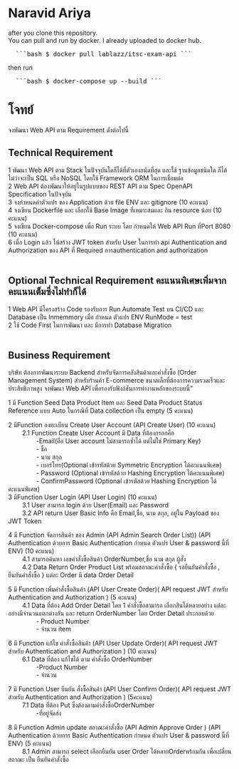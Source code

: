 # Naravid Ariya

after you clone this repository. <br>
You can pull and run by docker. I already uploaded to docker hub.

<pre>  ```bash $ docker pull lablazz/itsc-exam-api ``` </pre>

then run 

<pre>  ```bash $ docker-compose up --build ``` </pre>

# โจทย์
จงพัฒนา Web API ตาม Requirement ดังต่อไปนี้
<br>
## Technical Requirement <br>
1 พัฒนา Web API ตาม Stack ในปัจจุบันใดก็ได้ที่ตัวเองถนัดที่สุด และใช้ ฐานข้อมูลชนิดใด ก็ได้ไม่ว่าจะเป็น SQL หรือ NoSQL โดยใช้ Framework ORM ในการเชื่อมต่อ<br>
2 Web API ต้องพัฒนาให้อยู่ในรูปแบบของ REST API ตาม Spec OpenAPI Specification ในปัจจุบัน<br>
3 จงกำหนดค่าตัวแปร ของ Application ด้วย file ENV  และ gitignore  (10 คะแนน) <br>
4 จงเขียน Dockerfile และ เลือกใช้ Base Image ที่เหมาะสมและ กิน resource น้อย (10 คะแนน)<br>
5 จงเขียน Docker-compose เพื่อ Run ระบบ โดย กำหนดให้ Web API  Run ที่Port  8080  (10 คะแนน)<br>
6 เมื่อ Login แล้ว ให้สร้าง JWT token สำหรับ User  ในการทำ api Authentication and Authorization ของ API ที่ Required การauthentication and authorization <br>
<br>

## Optional Technical Requirement คะแนนพิเศษเพิ่มจากคะแนนเต็มซึ่งไม่ทำก็ได้<br>
1 Web API มีโครงสร้าง Code รองรับการ Run Automate Test   บน CI/CD และ Database เป็น Inmemmory เมื่อ กำหนด ตัวแปร ENV RunMode = test<br>
2 ใช้ Code First ในการพัฒนา และ มีการทำ Database Migration<br>
<br>

## Business Requirement <br>
บริษัท ต้องการพัฒนาระบบ Backend สำหรับจัดการคลังสินค้าและคำสั่งซื้อ (Order Management System) สำหรับร้านค้า E-commerce ขนาดเล็กที่ต้องการความรวดเร็วและประสิทธิภาพสูง จงพัฒนา Web API เพื่อรองรับฟังก์ชันการทำงานหลักของระบบนี้"<br>

1 มี Function Seed Data Product Item และ Seed Data Product Status Reference  แบบ Auto ในกรณีที่ Data collection เป็น empty  (5 คะแนน)

2 มีFunction ลงทะเบียน Create User Account (API Create User)   (10 คะแนน) <br>
&nbsp;&nbsp;&nbsp;&nbsp;&nbsp;&nbsp;&nbsp;&nbsp;2.1 Function Create User Account  มี Data ที่ต้องกรอกคือ<br>
&nbsp;&nbsp;&nbsp;&nbsp;&nbsp;&nbsp;&nbsp;&nbsp;&nbsp;&nbsp;&nbsp;&nbsp;&nbsp;&nbsp;&nbsp;&nbsp;-Email(คือ User account ไม่สามารถซ้ำได้ แต่ไม่ใช่ Primary Key)<br>
&nbsp;&nbsp;&nbsp;&nbsp;&nbsp;&nbsp;&nbsp;&nbsp;&nbsp;&nbsp;&nbsp;&nbsp;&nbsp;&nbsp;&nbsp;&nbsp;- ชื่อ<br>
&nbsp;&nbsp;&nbsp;&nbsp;&nbsp;&nbsp;&nbsp;&nbsp;&nbsp;&nbsp;&nbsp;&nbsp;&nbsp;&nbsp;&nbsp;&nbsp;- นาม สกุล <br>
&nbsp;&nbsp;&nbsp;&nbsp;&nbsp;&nbsp;&nbsp;&nbsp;&nbsp;&nbsp;&nbsp;&nbsp;&nbsp;&nbsp;&nbsp;&nbsp;- เบอร์โทร(Optional เข้ารหัสด้วย Symmetric Encryption ได้คะแนนพิเศษ)<br>
&nbsp;&nbsp;&nbsp;&nbsp;&nbsp;&nbsp;&nbsp;&nbsp;&nbsp;&nbsp;&nbsp;&nbsp;&nbsp;&nbsp;&nbsp;&nbsp;- Password (Optional เข้ารหัสด้วย Hashing Encryption ได้คะแนนพิเศษ)<br>
&nbsp;&nbsp;&nbsp;&nbsp;&nbsp;&nbsp;&nbsp;&nbsp;&nbsp;&nbsp;&nbsp;&nbsp;&nbsp;&nbsp;&nbsp;&nbsp;- ConfirmPassword (Optional เข้ารหัสด้วย Hashing Encryption ได้คะแนนพิเศษ)<br>
3 มีFunction User Login (API User Login)  (10 คะแนน)<br>
&nbsp;&nbsp;&nbsp;&nbsp;&nbsp;&nbsp;&nbsp;&nbsp;3.1 User สามารถ login ด้วย User(Email) และ Password<br>
&nbsp;&nbsp;&nbsp;&nbsp;&nbsp;&nbsp;&nbsp;&nbsp;3.2 API return User Basic Info คือ Email,ชื่อ, นาม สกุล, อยู่ใน Payload ของ JWT Token<br>

4 มี Function จัดการสินค้า ของ Admin (API Admin Search Order List)) (API Authentication ด้วยการ  Basic Authentication  กำหนด ตัวแปร User & password นี้ที่ ENV)  (10 คะแนน) <br>
&nbsp;&nbsp;&nbsp;&nbsp;&nbsp;&nbsp;&nbsp;&nbsp;4.1 สามารถค้นหา เลขคำสั่งซื้อสินค้า  OrderNumber,ชื่อ นาม สกุล ผู้สั่ง<br>
&nbsp;&nbsp;&nbsp;&nbsp;&nbsp;&nbsp;&nbsp;&nbsp;4.2 Data Return Order Product List พร้อมสถาณะคำสั่งซื้อ { รอยืนยันคำสั่งซื้อ , ยืนยันคำสั่งซื้อ }  แต่ละ Order มี data Order Detail<Order> <br>

5 มี Function เพิ่มคำสั่งซื้อสินค้า (API User Create Order)( API request JWT สำหรับ Authentication and Authorization )  (5 คะแนน) <br>
&nbsp;&nbsp;&nbsp;&nbsp;&nbsp;&nbsp;&nbsp;&nbsp;4.1 Data ที่ต้อง Add Order Detail โดย 1 คำสั่งซื้อสามารถ เลือกสินได้หลายอย่าง แต่ละอย่างมีจำนวนแตกต่างกัน และ return OrderNumber โดย Order Detail         		ประกอบด้วย<br>
&nbsp;&nbsp;&nbsp;&nbsp;&nbsp;&nbsp;&nbsp;&nbsp;&nbsp;&nbsp;&nbsp;&nbsp;&nbsp;&nbsp;&nbsp;&nbsp;- Product Number <br>
&nbsp;&nbsp;&nbsp;&nbsp;&nbsp;&nbsp;&nbsp;&nbsp;&nbsp;&nbsp;&nbsp;&nbsp;&nbsp;&nbsp;&nbsp;&nbsp;- จำนวน item<br>

6 มี Function แก้ไข คำสั่งซื้อสินค้า (API User Update Order)( API request JWT สำหรับ Authentication and Authorization )  (10 คะแนน) <br>
&nbsp;&nbsp;&nbsp;&nbsp;&nbsp;&nbsp;&nbsp;&nbsp;6.1 Data ที่ต้อง แก้ไขได้ ตาม คำสั่งซื้อ OrderNumber<br>
&nbsp;&nbsp;&nbsp;&nbsp;&nbsp;&nbsp;&nbsp;&nbsp;&nbsp;&nbsp;&nbsp;&nbsp;&nbsp;&nbsp;&nbsp;&nbsp;-Product Number <br>
&nbsp;&nbsp;&nbsp;&nbsp;&nbsp;&nbsp;&nbsp;&nbsp;&nbsp;&nbsp;&nbsp;&nbsp;&nbsp;&nbsp;&nbsp;&nbsp;- จำนวน<br>

7 มี Function User ยืนยัน สั่งซื้อสินค้า (API User Confirm Order)( API request JWT สำหรับ Authentication and Authorization )  (5คะแนน) <br>
&nbsp;&nbsp;&nbsp;&nbsp;&nbsp;&nbsp;&nbsp;&nbsp;7.1 Data ที่ต้อง Put ซึ่งต้องตามคำสั่งซื้อOrderNumber <br>
&nbsp;&nbsp;&nbsp;&nbsp;&nbsp;&nbsp;&nbsp;&nbsp;&nbsp;&nbsp;&nbsp;&nbsp;&nbsp;&nbsp;&nbsp;&nbsp;-ที่อยู่จัดส่ง<br>

8 มี Function Admin  update สถาณะคำสั่งซื้อ (API Admin Approve Order ) (API Authentication ด้วยการ  Basic Authentication กำหนด ตัวแปร User & password นี้ที่ ENV)  (5 คะแนน) <br>
&nbsp;&nbsp;&nbsp;&nbsp;&nbsp;&nbsp;&nbsp;&nbsp;8.1 Admin สามารถ select เลือกยืนยัน user Order  ได้หลายOrderพร้อมกัน เพื่อเปลี่ยน สถาณะ เป็น  ยืนยันคำสั่งซื้อ<br>


